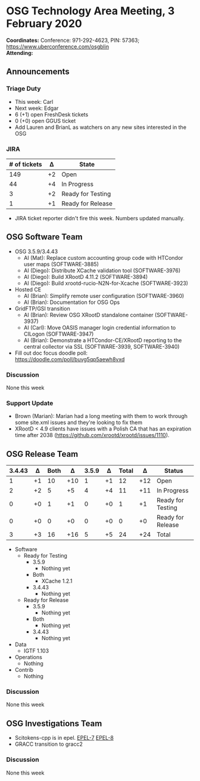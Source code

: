 # OSG Technology Area Meeting,  3 February 2020

**Coordinates:** Conference: 971-292-4623, PIN: 57363; <https://www.uberconference.com/osgblin>  
**Attending:**   


## Announcements


### Triage Duty

-   This week: Carl
-   Next week: Edgar
-   6 (+1) open FreshDesk tickets
-   0 (+0) open GGUS ticket
-   Add Lauren and BrianL as watchers on any new sites interested in the OSG


### JIRA

| # of tickets | &Delta; | State             |
|------------ |------- |----------------- |
| 149          | +2      | Open              |
| 44           | +4      | In Progress       |
| 3            | +2      | Ready for Testing |
| 1            | +1      | Ready for Release |

-   JIRA ticket reporter didn't fire this week. Numbers updated manually.


## OSG Software Team

-   OSG 3.5.9/3.4.43  
    -   AI (Mat): Replace custom accounting group code with HTCondor user maps (SOFTWARE-3885)
    -   AI (Diego): Distribute XCache validation tool (SOFTWARE-3976)
    -   AI (Diego): Build XRootD 4.11.2 (SOFTWARE-3894)
    -   AI (Diego): Build xrootd-rucio-N2N-for-Xcache (SOFTWARE-3923)
-   Hosted CE  
    -   AI (Brian): Simplify remote user configuration (SOFTWARE-3960)
    -   AI (Brian): Documentation for OSG Ops
-   GridFTP/GSI transition  
    -   AI (Brian): Review OSG XRootD standalone container (SOFTWARE-3937)
    -   AI (Carl): Move OASIS manager login credential information to CILogon (SOFTWARE-3947)
    -   AI (Brian): Demonstrate a HTCondor-CE/XRootD reporting to the central collector via SSL (SOFTWARE-3939, SOFTWARE-3940)
-   Fill out doc focus doodle poll: <https://doodle.com/poll/buvg5qp5aewh8vxd>


### Discussion

None this week  


### Support Update

-   Brown (Marian): Marian had a long meeting with them to work through some site.xml issues and they're looking to fix them
-   XRootD < 4.9 clients have issues with a Polish CA that has an expiration time after 2038 (<https://github.com/xrootd/xrootd/issues/1110>).


## OSG Release Team

| 3.4.43 | &Delta; | Both | &Delta; | 3.5.9 | &Delta; | Total | &Delta; | Status            |
| ------ | ------- | ---- | ------- | ----- | ------- | ----- | ------- | ----------------- |
| 1      | +1      | 10   | +10     | 1     | +1      | 12    | +12     | Open              |
| 2      | +2      | 5    | +5      | 4     | +4      | 11    | +11     | In Progress       |
| 0      | +0      | 1    | +1      | 0     | +0      | 1     | +1      | Ready for Testing |
| 0      | +0      | 0    | +0      | 0     | +0      | 0     | +0      | Ready for Release |
| 3      | +3      | 16   | +16     | 5     | +5      | 24    | +24     | Total             |

-   Software  
    -   Ready for Testing  
        -   3.5.9  
            -   Nothing yet
        -   Both  
            -   XCache 1.2.1
        -   3.4.43  
            -   Nothing yet
    -   Ready for Release  
        -   3.5.9  
            -   Nothing yet
        -   Both  
            -   Nothing yet
        -   3.4.43  
            -   Nothing yet
-   Data  
    -   IGTF 1.103
-   Operations  
    -   Nothing
-   Contrib  
    -   Nothing


### Discussion

None this week  


## OSG Investigations Team

-   Scitokens-cpp is in epel.  [EPEL-7](https://bodhi.fedoraproject.org/updates/FEDORA-EPEL-2020-6756584348) [EPEL-8](https://bodhi.fedoraproject.org/updates/FEDORA-EPEL-2020-a4bf7c5d9c)
-   GRACC transition to gracc2


### Discussion

None this week
